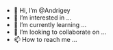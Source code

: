 - 👋 Hi, I’m @Andrigey
- 👀 I’m interested in ...
- 🌱 I’m currently learning ...
- 💞️ I’m looking to collaborate on ...
- 📫 How to reach me ...

<!---
Andrigey/Andrigey is a ✨ special ✨ repository because its `README.md` (this file) appears on your GitHub profile.
You can click the Preview link to take a look at your changes.
--->
